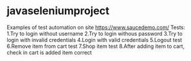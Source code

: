 # javaseleniumproject
Examples of test automation on site https://www.saucedemo.com/
Tests:
1.Try to login without username
2.Try to login withous password
3.Try to login with invalid credentials
4.Login with valid credentials
5.Logout test
6.Remove item from cart test
7.Shop item test
8.After adding item to cart, check in cart is added item correct

